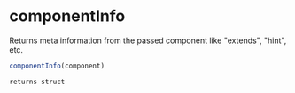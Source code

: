 # componentInfo

Returns meta information from the passed component like "extends", "hint", etc.

```javascript
componentInfo(component)
```

```javascript
returns struct
```
